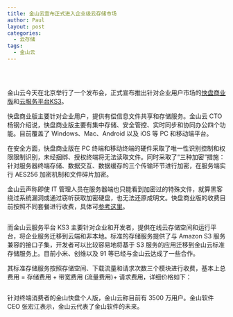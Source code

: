 ```yaml
---
title: 金山云宣布正式进入企业级云存储市场
author: Paul
layout: post
categories:
  - 云存储
tags:
  - 金山云
---
```


&nbsp;

<p style="text-align: center;">

  <img src="http://s3.chztv.com/blog/2013-0103/ksyun01.png" alt="" />

</p>

金山云今天在北京举行了一个发布会，正式宣布推出针对企业用户市场的<a href="http://e.kuaipan.cn/" target="_blank">快盘商业版</a>和<a href="http://www.ksyun.com/CloudServices" target="_blank">云服务平台KS3</a>。

快盘商业版主要针对企业用户，提供有偿信息文件共享和存储服务。金山云 CTO 杨钢介绍说，快盘商业版主要有集中存储、安全管控、实时同步和协同办公四个功能。目前覆盖了 Windows、Mac、Android 以及 iOS 等 PC 和移动端平台。

在安全方面，快盘商业版在 PC 终端和移动终端的硬件采取了唯一性识别控制和权限限制识别，未经捆绑、授权终端将无法读取文件。同时采取了&ldquo;三种加密&rdquo;措施：针对服务器终端存储、数据交互、数据缓存的三个传输环节进行加密，在服务端实行 AES256 加密机制和文件碎片加密。

金山云声称即使 IT 管理人员在服务器端也只能看到加密过的特殊文件，就算黑客绕过系统漏洞或通过窃听获取加密硬盘，也无法还原成明文。快盘商业版的收费目前按照不同套餐进行收费，具体可<a href="http://e.kuaipan.cn/buy.html" target="_blank">参考这里</a>。

<img style="display: block; margin-left: auto; margin-right: auto;" src="http://img.chztv.com/blog/2013-0103/ksyun02.png" alt="" />  

而金山云服务平台 KS3 主要针对企业和开发者，提供在线云存储空间和运行平台，将企业服务迁移到云端和非本地。标准的存储服务提供了与 Amazon S3 服务兼容的接口子集，开发者可以比较容易地将基于 S3 服务的应用迁移到金山云标准存储服务上。目前小米、创维以及 91 等已经与金山云达成了一些合作。

其标准存储服务按照存储空间、下载流量和请求次数三个模块进行收费，基本上总费用 = 存储费用 + 带宽费用 (流量费用)+ 请求费用，详细价格如下：  

<img style="display: block; margin-left: auto; margin-right: auto;" src="http://img.chztv.com/blog/2013-0103/ksyun03.png" alt="" />

针对终端消费者的金山快盘个人版，金山云称目前有 3500 万用户。金山软件 CEO 张宏江表示，金山云代表了金山软件的未来。